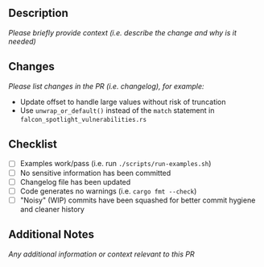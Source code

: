 ## Description

*Please briefly provide context (i.e. describe the change and why is it needed)*

## Changes

*Please list changes in the PR (i.e. changelog), for example:*

- Update offset to handle large values without risk of truncation
- Use `unwrap_or_default()` instead of the `match` statement in `falcon_spotlight_vulnerabilities.rs`

## Checklist

- [ ] Examples work/pass (i.e. run `./scripts/run-examples.sh`)
- [ ] No sensitive information has been committed
- [ ] Changelog file has been updated
- [ ] Code generates no warnings (i.e. `cargo fmt --check`)
- [ ] "Noisy" (WIP) commits have been squashed for better commit hygiene and cleaner history

## Additional Notes

*Any additional information or context relevant to this PR*
